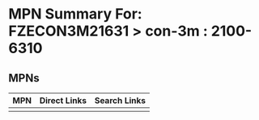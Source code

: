 



# MPN Summary For: FZECON3M21631 > con-3m : 2100-6310

## MPNs
  

|MPN|Direct Links|Search Links|
| :--- | :--- | :--- |
||||
